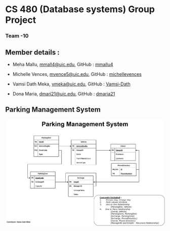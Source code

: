 # CS 480 (Database systems) Group Project
### Team -10

## Member details :
- Meha Mallu,
mmall4@uic.edu,
GitHub : [mmallu4](https://github.com/mmallu4)

- Michelle Vences,
mvence5@uic.edu,
GitHub : [michellevences](https://github.com/michellevences)

- Vamsi Dath Meka,
vmeka@uic.edu,
GitHub : [Vamsi-Dath](https://github.com/Vamsi-Dath)


- Dona Maria,
dmari21@uic.edu,
GitHub : [dmaria21](https://github.com/dmaria21)

## Parking Management System

![Entity Relation Diagram](ER.png)